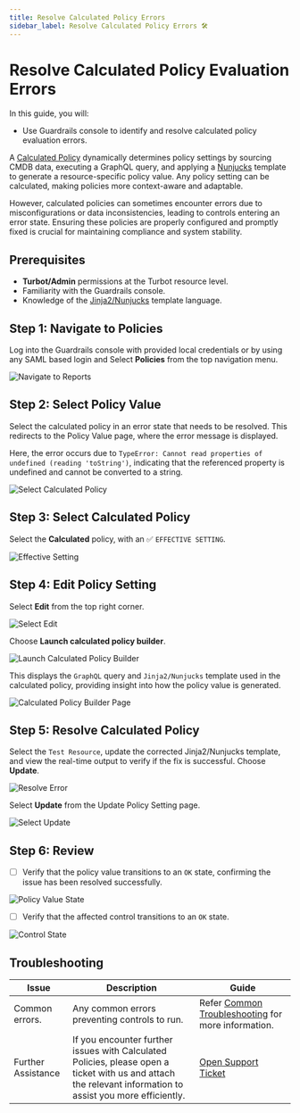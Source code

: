 ```yaml
---
title: Resolve Calculated Policy Errors
sidebar_label: Resolve Calculated Policy Errors 🛠
---
```


# Resolve Calculated Policy Evaluation Errors

In this guide, you will:
- Use Guardrails console to identify and resolve calculated policy evaluation errors.

A [Calculated Policy](/guardrails/docs/reference/glossary#calculated-policy) dynamically determines policy settings by sourcing CMDB data, executing a GraphQL query, and applying a [Nunjucks](/guardrails/docs/guides/using-guardrails/nunjucks) template to generate a resource-specific policy value. Any policy setting can be calculated, making policies more context-aware and adaptable.

However, calculated policies can sometimes encounter errors due to misconfigurations or data inconsistencies, leading to controls entering an error state. Ensuring these policies are properly configured and promptly fixed is crucial for maintaining compliance and system stability.

## Prerequisites

- **Turbot/Admin** permissions at the Turbot resource level.
- Familiarity with the Guardrails console.
- Knowledge of the [Jinja2/Nunjucks](https://jinja.palletsprojects.com/en/stable/templates/) template language.

## Step 1: Navigate to Policies

Log into the Guardrails console with provided local credentials or by using any SAML based login and Select **Policies** from the top navigation menu.

![Navigate to Reports](/images/docs/guardrails/guides/using-guardrails/troubleshooting/fix-calc-policy-evaluation-errors/guardrails-select-policies.png)

## Step 2: Select Policy Value

Select the calculated policy in an error state that needs to be resolved. This redirects to the Policy Value page, where the error message is displayed.

Here, the error occurs due to `TypeError: Cannot read properties of undefined (reading 'toString')`, indicating that the referenced property is undefined and cannot be converted to a string.

![Select Calculated Policy](/images/docs/guardrails/guides/using-guardrails/troubleshooting/fix-calc-policy-evaluation-errors/guardrails-select-calc-policy-in-error.png)

## Step 3: Select Calculated Policy

Select the **Calculated** policy, with an ✅ `EFFECTIVE SETTING`.

![Effective Setting](/images/docs/guardrails/guides/using-guardrails/troubleshooting/fix-calc-policy-evaluation-errors/guardrails-select-effective-calc-policy.png)

## Step 4: Edit Policy Setting

Select **Edit** from the top right corner.

![Select Edit](/images/docs/guardrails/guides/using-guardrails/troubleshooting/fix-calc-policy-evaluation-errors/guardrails-select-edit.png)

Choose **Launch calculated policy builder**.

![Launch Calculated Policy Builder](/images/docs/guardrails/guides/using-guardrails/troubleshooting/fix-calc-policy-evaluation-errors/guardrails-launch-policy-builder.png)

This displays the `GraphQL` query and `Jinja2/Nunjucks` template used in the calculated policy, providing insight into how the policy value is generated.

![Calculated Policy Builder Page](/images/docs/guardrails/guides/using-guardrails/troubleshooting/fix-calc-policy-evaluation-errors/calc-policy-builder-page.png)

## Step 5: Resolve Calculated Policy

Select the `Test Resource`, update the corrected Jinja2/Nunjucks template, and view the real-time output to verify if the fix is successful. Choose **Update**.

![Resolve Error](/images/docs/guardrails/guides/using-guardrails/troubleshooting/fix-calc-policy-evaluation-errors/guardrails-resolve-cal-policy.png)

Select **Update** from the Update Policy Setting page.

![Select Update](/images/docs/guardrails/guides/using-guardrails/troubleshooting/fix-calc-policy-evaluation-errors/guardrails-update-policy.png)

## Step 6: Review

- [ ] Verify that the policy value transitions to an `OK` state, confirming the issue has been resolved successfully.

![Policy Value State](/images/docs/guardrails/guides/using-guardrails/troubleshooting/fix-calc-policy-evaluation-errors/guardrails-policy-value-ok.png)

- [ ] Verify that the affected control transitions to an `OK` state.

![Control State](/images/docs/guardrails/guides/using-guardrails/troubleshooting/fix-calc-policy-evaluation-errors/guardrails-control-ok-state.png)

## Troubleshooting

| Issue                                      | Description                                                                                                                                                                                                 | Guide                                |
|----------------------------------------------|-------------------------------------------------------------------------------------------------------------------------------------------------------------------------------------------------------------------|-----------------------------------------------------|
| Common errors.                     | Any common errors preventing controls to run.   |Refer [Common Troubleshooting](/guardrails/docs/guides/troubleshooting) for more information.
| Further Assistance                       | If you encounter further issues with Calculated Policies, please open a ticket with us and attach the relevant information to assist you more efficiently.                                                 | [Open Support Ticket](https://support.turbot.com)   |
